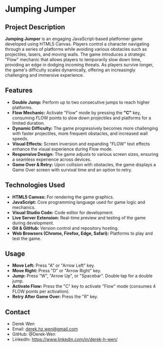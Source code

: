 # Jumping Jumper

## Project Description

**Jumping Jumper** is an engaging JavaScript-based platformer game developed using HTML5 Canvas. Players control a character navigating through a series of platforms while avoiding various obstacles such as projectiles, lasers, and moving walls. The game introduces a strategic "Flow" mechanic that allows players to temporarily slow down time, providing an edge in dodging incoming threats. As players survive longer, the game's difficulty scales dynamically, offering an increasingly challenging and immersive experience.

## Features

- **Double Jump:** Perform up to two consecutive jumps to reach higher platforms.
- **Flow Mechanic:** Activate "Flow" mode by pressing the **"C"** key, consuming FLOW points to slow down projectiles and platforms for a limited duration.
- **Dynamic Difficulty:** The game progressively becomes more challenging with faster projectiles, more frequent obstacles, and increased wall speeds.
- **Visual Effects:** Screen inversion and expanding "FLOW" text effects enhance the visual experience during Flow mode.
- **Responsive Design:** The game adjusts to various screen sizes, ensuring a seamless experience across devices.
- **Game Over & Retry:** Upon collision with obstacles, the game displays a Game Over screen with survival time and an option to retry.

## Technologies Used

- **HTML5 Canvas:** For rendering the game graphics.
- **JavaScript:** Core programming language used for game logic and mechanics.
- **Visual Studio Code:** Code editor for development.
- **Live Server Extension:** Real-time preview and testing of the game during development.
- **Git & GitHub:** Version control and repository hosting.
- **Web Browsers (Chrome, Firefox, Edge, Safari):** Platforms to play and test the game.

## Usage
- **Move Left:** Press "A" or "Arrow Left" key.
- **Move Right:** Press "D" or "Arrow Right" key.
- **Jump:** Press "W", "Arrow Up", or "Spacebar". Double tap for a double jump.
- **Activate Flow:** Press the "C" key to activate "Flow" mode (consumes 4 FLOW points per activation).
- **Retry After Game Over:** Press the "R" key.

## Contact
  - Derek Wen
  - Email: derek.hz.wen@gmail.com
  - GitHub: @Derek-Wen
  - LinkedIn: https://www.linkedin.com/in/derek-h-wen/
